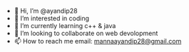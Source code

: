 - 👋 Hi, I’m @ayandip28
- 👀 I’m interested in coding
- 🌱 I’m currently learning c++ & java
- 💞️ I’m looking to collaborate on web devolopment
- 📫 How to reach me email: mannaayandip28@gmail.com

<!---
ayandip28/ayandip28 is a ✨ special ✨ repository because its `README.md` (this file) appears on your GitHub profile.
You can click the Preview link to take a look at your changes.
--->
